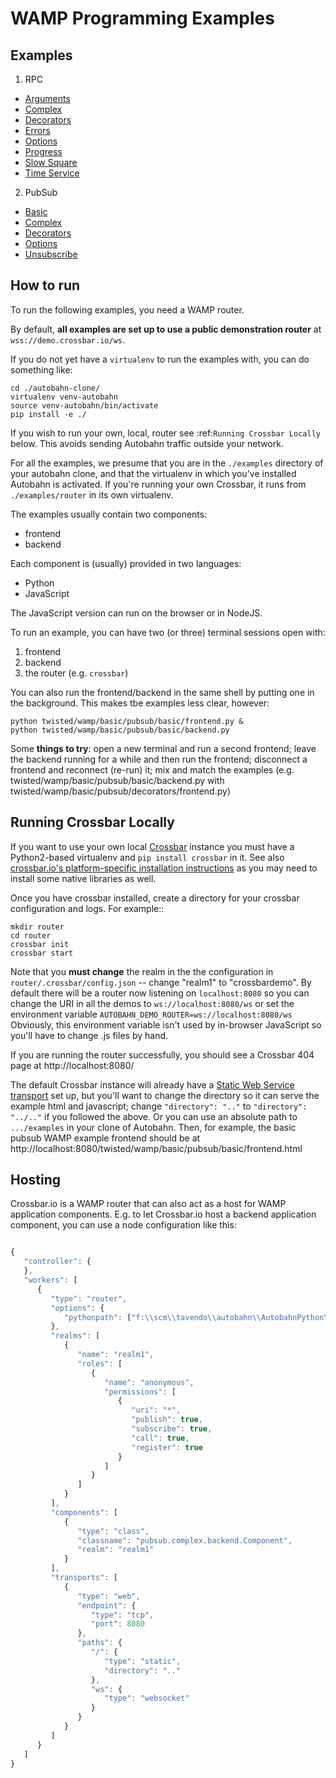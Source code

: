 # WAMP Programming Examples

## Examples

1. RPC
  * [Arguments](rpc/arguments)
  * [Complex](rpc/complex)
  * [Decorators](rpc/decorators)
  * [Errors](rpc/errors)
  * [Options](rpc/options)
  * [Progress](rpc/progress)
  * [Slow Square](rpc/slowsquare)
  * [Time Service](rpc/timeservice)
2. PubSub
  * [Basic](pubsub/basic)
  * [Complex](pubsub/complex)
  * [Decorators](pubsub/decorators)
  * [Options](pubsub/options)
  * [Unsubscribe](pubsub/unsubscribe)


## How to run

To run the following examples, you need a WAMP router.

By default, **all examples are set up to use a public demonstration router** at `wss://demo.crossbar.io/ws`.

If you do not yet have a `virtualenv` to run the examples with, you
can do something like:

```shell
cd ./autobahn-clone/
virtualenv venv-autobahn
source venv-autobahn/bin/activate
pip install -e ./
```

If you wish to run your own, local, router see :ref:`Running Crossbar Locally` below. This avoids sending Autobahn traffic outside your network.

For all the examples, we presume that you are in the `./examples` directory of your autobahn clone, and that the virtualenv in which you've installed Autobahn is activated. If you're running your own Crossbar, it runs from `./examples/router` in its own virtualenv.

The examples usually contain two components:

 * frontend
 * backend

Each component is (usually) provided in two languages:

 * Python
 * JavaScript

The JavaScript version can run on the browser or in NodeJS.

To run an example, you can have two (or three) terminal sessions open with:

 1. frontend
 2. backend
 3. the router (e.g. `crossbar`)

You can also run the frontend/backend in the same shell by putting one in the background. This makes tbe examples less clear, however:

```shell
python twisted/wamp/basic/pubsub/basic/frontend.py &
python twisted/wamp/basic/pubsub/basic/backend.py
```

Some **things to try**: open a new terminal and run a second frontend;  leave the backend running for a while and then run the frontend; disconnect a frontend and reconnect (re-run) it; mix and match the examples (e.g. twisted/wamp/basic/pubsub/basic/backend.py with twisted/wamp/basic/pubsub/decorators/frontend.py)


## Running Crossbar Locally

If you want to use your own local [Crossbar](http://crossbar.io) instance you must have a Python2-based virtualenv and `pip install crossbar` in it. See also [crossbar.io's platform-specific installation instructions](http://crossbar.io/docs/Local-Installation/) as you may need to install some native libraries as well.

Once you have crossbar installed, create a directory for your crossbar configuration and logs. For example::

```shell
mkdir router
cd router
crossbar init
crossbar start
```

Note that you **must change** the realm in the the configuration in `router/.crossbar/config.json` -- change "realm1" to "crossbardemo". By default there will be a router now listening on `localhost:8080` so you can change the URI in all the demos to `ws://localhost:8080/ws` or set the environment variable `AUTOBAHN_DEMO_ROUTER=ws://localhost:8080/ws` Obviously, this environment variable isn't used by in-browser JavaScript so you'll have to change .js files by hand.

If you are running the router successfully, you should see a Crossbar
404 page at http://localhost:8080/

The default Crossbar instance will already have a [Static Web Service transport](http://crossbar.io/docs/Static-Web-Service/) set up, but you'll want to change the directory so it can serve the example html and javascript; change `"directory": ".."` to `"directory": "../.."` if you followed the above. Or you can use an absolute path to `.../examples` in your clone of Autobahn. Then, for example, the basic pubsub WAMP example frontend should be at http://localhost:8080/twisted/wamp/basic/pubsub/basic/frontend.html


## Hosting

Crossbar.io is a WAMP router that can also act as a host for WAMP application components. E.g. to let Crossbar.io host a backend application component, you can use a node configuration like this:

```javascript

{
   "controller": {
   },
   "workers": [
      {
         "type": "router",
         "options": {
            "pythonpath": ["f:\\scm\\tavendo\\autobahn\\AutobahnPython\\examples\\twisted\\wamp\\basic"]
         },
         "realms": [
            {
               "name": "realm1",
               "roles": [
                  {
                     "name": "anonymous",
                     "permissions": [
                        {
                           "uri": "*",
                           "publish": true,
                           "subscribe": true,
                           "call": true,
                           "register": true
                        }
                     ]
                  }
               ]
            }
         ],
         "components": [
            {
               "type": "class",
               "classname": "pubsub.complex.backend.Component",
               "realm": "realm1"
            }
         ],
         "transports": [
            {
               "type": "web",
               "endpoint": {
                  "type": "tcp",
                  "port": 8080
               },
               "paths": {
                  "/": {
                     "type": "static",
                     "directory": ".."
                  },
                  "ws": {
                     "type": "websocket"
                  }
               }
            }
         ]
      }
   ]
}
```